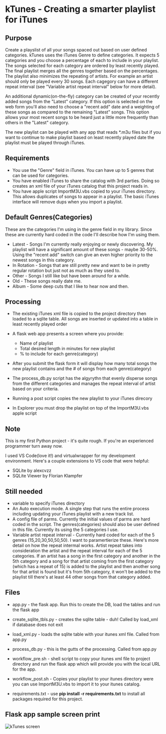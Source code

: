 # kTunes - Creating a smarter playlist for iTunes

## Purpose

Create a playslist of all your songs spaced out based on user defined categories. kTunes uses the iTunes Genre to define categories.
It expects 5 categories and you choose a percentage of each to include in your playlist. The songs selected for each category are ordered by least recently played. The final playlist merges all the genres together based on the percentages. The playlist also minimizes the repeating of artists. For example an artist should only be played every 30 songs. Each cagegory can have a different repeat interval (see "Variable artist repeat interval" below for more detail). 

An additional dynamic(on-the-fly) category can be created of your recently added songs from the "Latest" category.  If this option is selected on the web form you'll also need to choose a "recent add" date and a weighting of these songs as compared to the remaining "Latest" songs. This option allows your most recent songs to be heard just a little more frequently than others in the "Latest" category.

The new playlist can be played with any app that reads *.m3u files but if you want to continue to make playlist based on least recently played date the playlist must be played through iTunes.

## Requirements
- You use the "Genre" field in iTunes. You can have up to 5 genres that can be used for categories.
- You have enabled iTunes to share the catalog with 3rd parties. Doing so creates an xml file of your iTunes catalog that this project reads in.
- You have apple script ImportM3U.vbs copied to your iTunes directory. This allows duplicates of songs to appear in a playlist. The basic iTunes interface will remove dups when you import a playlist.

## Default Genres(Categories)
These are the categories I'm using in the genre field in my library. Since these are currently hard coded in the code I'll describe how I'm using them.
- Latest - Songs I'm currently really enjoying or newly discovering. My playlist will have a significant amount of these songs - maybe 30-50%. Using the "recent add" switch can give an even higher priority to the newest songs in this category.
- In Rotation - Songs that are still pretty new and want to be in pretty regular rotation but just not as much as they used to.
- Other - Songs I still like but have been around for a while.
- Old - These songs really date me.
- Album - Some deep cuts that I like to hear now and then.

## Processing
- The existing iTunes xml file is copied to the project directory then loaded to a sqlite table. All songs are inserted or updated into a table in least recently played order
- A flask web app presents a screen where you provide:
  - Name of playlist
  - Total desired length in minutes for new playlist
  - % to include for each genre(category)

- After you submit the flask form it will display how many total songs the new playlist contains and the # of songs from each genre(category)
- The process_db.py script has the algyrythn that evenly disperse songs from the different categories and manages the repeat interval of artist based on your criteria.
- Running a post script copies the new playlist to your iTunes direcory
- In Explorer you must drop the playlist on top of the ImportM3U.vbs apple script

## Note
This is my first Python project - it's quite rough. If you're an experienced programmer turn away now. 

I used VS Code(love it!) and virtualwrapper for my development environment.
Here's a couple extensions to VS code that were helpful:
- SQLite by alexcvzz
- SQLite Viewer by Florian Klampfer

## Still needed
- variable to specify iTunes directory
- An Auto execution mode. A single step that runs the entire process including updating your iTunes playlist with a new track list.
- A config file of parms. Currently the initial values of parms are hard coded in the script. The genres(categories) should also be user defined in this file. Currently its using the 5 categories I use. 
- Variable artist repeat interval - Currently hard coded for each of the 5 genres (15,20,30,50,50,50). I want to paramertierize these. Here's more detail on how the repeat intermal works. Artist repeat takes into consideration the artist and the repeat interval for each of the 5 categories. If an artist has a song in the first category and another in the 5th category and a song for that artist coming from the first category (which has a repeat of 15) is added to the playlist and then another song for that artist is found but it's from 5th category, it won't be added to the playlist till there's at least 44 other songs from that category added.

##  Files
- app.py - the flask app. Run this to create the DB, load the tables and run the flask app
- create_sqlite_tbls.py - creates the sqlite table - duh! Called by load_xml if database does not exit
- load_xml.py - loads the sqlite table with your itunes xml file. Called from app.py
- process_db.py - this is the gutts of the processing. Called from app.py

- workflow_pre.sh - shell script to copy your itunes xml file to project directory and run the flask app which will provide you with the local URL for the app.
- workflow_post.sh - Copies your playlist to your itunes directory were you can use ImportM3U.vbs to import it to your itunes catalog.

- requirements.txt - use **pip install -r requirements.txt** to install all packages required for this project.

## Flask app sample screen print
![kTunes screen](https://user-images.githubusercontent.com/107451552/192881760-4221c58a-b2de-4b18-a0b1-755aeb20f217.png)

